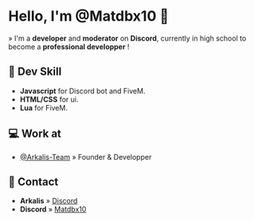 # Hello, I'm @Matdbx10 👋
» I'm a **developer** and **moderator** on __Discord__, currently in high school to become a **professional developper** !

## 📡 Dev Skill
- **Javascript** for Discord bot and FiveM.
- **HTML/CSS** for ui.
- **Lua** for FiveM.

## 💻 Work at
- [@Arkalis-Team](https://github.com/Arkalis-Team) » Founder & Developper

## 📌 Contact
- **Arkalis** » [Discord](https://discord.gg/uk7ww4QMn6)
- **Discord** » [Matdbx10](https://discord.com/users/634442174305402883/)
